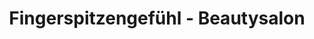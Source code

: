 ---
title: "Fingerspitzengefühl - Beautysalon"
url: /dahlem/fingerspitzengefuehl-beautysalon/
shop: Kosmetik
---